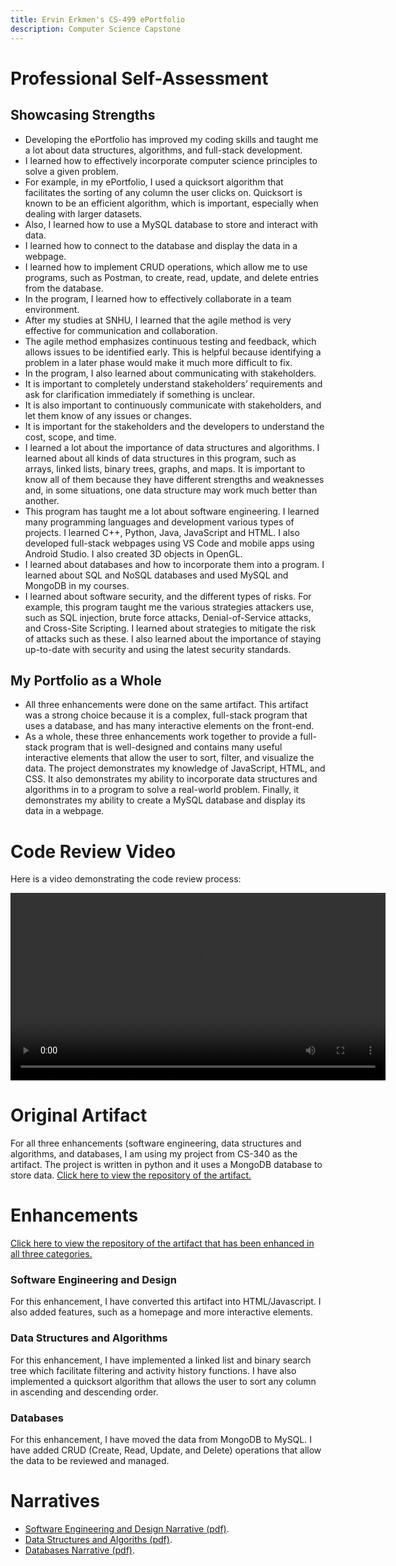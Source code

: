 ```yaml
---
title: Ervin Erkmen's CS-499 ePortfolio
description: Computer Science Capstone
---
```


# Professional Self-Assessment
## Showcasing Strengths

- Developing the ePortfolio has improved my coding skills and taught me a lot about data structures, algorithms, and full-stack development.
- I learned how to effectively incorporate computer science principles to solve a given problem.
- For example, in my ePortfolio, I used a quicksort algorithm that facilitates the sorting of any column the user clicks on. Quicksort is known to be an efficient algorithm, which is important, especially when dealing with larger datasets.
- Also, I learned how to use a MySQL database to store and interact with data.
- I learned how to connect to the database and display the data in a webpage.
- I learned how to implement CRUD operations, which allow me to use programs, such as Postman, to create, read, update, and delete entries from the database.
- In the program, I learned how to effectively collaborate in a team environment. 
- After my studies at SNHU, I learned that the agile method is very effective for communication and collaboration.
- The agile method emphasizes continuous testing and feedback, which allows issues to be identified early. This is helpful because identifying a problem in a later phase would make it much more difficult to fix. 
- In the program, I also learned about communicating with stakeholders.
- It is important to completely understand stakeholders’ requirements and ask for clarification immediately if something is unclear.
- It is also important to continuously communicate with stakeholders, and let them know of any issues or changes.
- It is important for the stakeholders and the developers to understand the cost, scope, and time. 
- I learned a lot about the importance of data structures and algorithms. I learned about all kinds of data structures in this program, such as arrays, linked lists, binary trees, graphs, and maps. It is important to know all of them because they have different strengths and weaknesses and, in some situations, one data structure may work much better than another.
- This program has taught me a lot about software engineering. I learned many programming languages and development various types of projects. I learned C++, Python, Java, JavaScript and HTML. I also developed full-stack webpages using VS Code and mobile apps using Android Studio. I also created 3D objects in OpenGL. 
- I learned about databases and how to incorporate them into a program. I learned about SQL and NoSQL databases and used MySQL and MongoDB in my courses. 
- I learned about software security, and the different types of risks. For example, this program taught me the various strategies attackers use, such as SQL injection, brute force attacks, Denial-of-Service attacks, and Cross-Site Scripting. I learned about strategies to mitigate the risk of attacks such as these. I also learned about the importance of staying up-to-date with security and using the latest security standards.


## My Portfolio as a Whole

- All three enhancements were done on the same artifact. This artifact was a strong choice because it is a complex, full-stack program that uses a database, and has many interactive elements on the front-end.
- As a whole, these three enhancements work together to provide a full-stack program that is well-designed and contains many useful interactive elements that allow the user to sort, filter, and visualize the data. The project demonstrates my knowledge of JavaScript, HTML, and CSS. It also demonstrates my ability to incorporate data structures and algorithms in to a program to solve a real-world problem. Finally, it demonstrates my ability to create a MySQL database and display its data in a webpage.

# Code Review Video
Here is a video demonstrating the code review process:

<video width="600" controls>
  <source src="code_review/code_review_video.mp4" type="video/mp4">
  Your browser does not support the video tag.
</video>

# Original Artifact

For all three enhancements (software engineering, data structures and algorithms, and databases, I am using my project from CS-340 as the artifact. The project is written in python and it uses a MongoDB database to store data.
[Click here to view the repository of the artifact.](https://github.com/ervin-erkmen/ervin-erkmen.github.io/tree/main/original_artifact)

# Enhancements
[Click here to view the repository of the artifact that has been enhanced in all three categories.](https://github.com/ervin-erkmen/ervin-erkmen.github.io/tree/main/enhanced_artifact)

### Software Engineering and Design
For this enhancement, I have converted this artifact into HTML/Javascript. I also added features, such as a homepage and more interactive elements.

### Data Structures and Algorithms
For this enhancement, I have implemented a linked list and binary search tree which facilitate filtering and activity history functions. I have also implemented a quicksort algorithm that allows the user to sort any column in ascending and descending order.

### Databases
For this enhancement, I have moved the data from MongoDB to MySQL. I have added CRUD (Create, Read, Update, and Delete) operations that allow the data to be reviewed and managed.

# Narratives
- [Software Engineering and Design Narrative (pdf)](narratives/Software_Engineering_and_Design_Narrative.pdf).
- [Data Structures and Algoriths (pdf)](narratives/Data_Structures_and_Algorithms_Narrative.pdf).
- [Databases Narrative (pdf)](narratives/Databases_Narrative.pdf).
